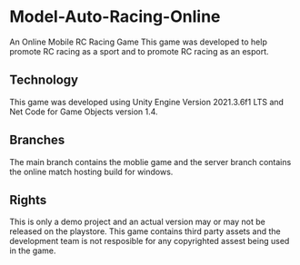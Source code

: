 # Model-Auto-Racing-Online
An Online Mobile RC Racing Game
This game was developed to help promote RC racing as a sport and to promote RC racing as an esport.

## Technology
This game was developed using Unity Engine Version 2021.3.6f1 LTS and Net Code for Game Objects version 1.4.

## Branches
The main branch contains the moblie game and the server branch contains the online match hosting build for windows.



## Rights
This is only a demo project and an actual version may or may not be released on the playstore.
This game contains third party assets and the development team is not resposible for any copyrighted assest being used in the game.
